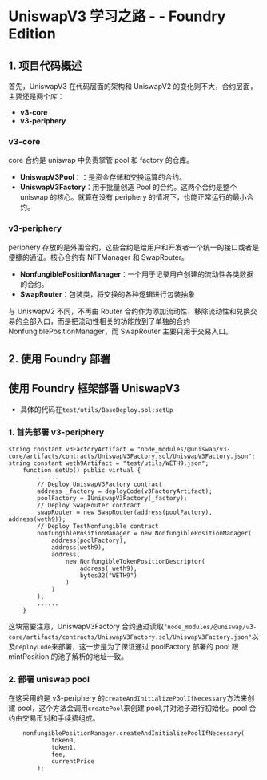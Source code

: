 # UniswapV3 学习之路 - - Foundry Edition

## 1. 项目代码概述

首先，UniswapV3 在代码层面的架构和 UniswapV2 的变化则不大，合约层面，主要还是两个库：

- **v3-core**
- **v3-periphery**

### **v3-core**

core 合约是 uniswap 中负责掌管 pool 和 factory 的仓库。

- **UniswapV3Pool**：：是资金存储和交换运算的合约。
- **UniswapV3Factory**：用于批量创造 Pool 的合约。这两个合约是整个 uniswap 的核心。就算在没有 periphery 的情况下，也能正常运行的最小合约。

### **v3-periphery**

periphery 存放的是外围合约，这些合约是给用户和开发者一个统一的接口或者是便捷的通证。核心合约有 NFTManager 和 SwapRouter。

- **NonfungiblePositionManager**：一个用于记录用户创建的流动性各类数据的合约。
- **SwapRouter**：包装类，将交换的各种逻辑进行包装抽象

与 UniswapV2 不同，不再由 Router 合约作为添加流动性、移除流动性和兑换交易的全部入口，而是把流动性相关的功能放到了单独的合约 NonfungiblePositionManager，而 SwapRouter 主要只用于交易入口。

## 2. 使用 Foundry 部署

## 使用 Foundry 框架部署 UniswapV3

- 具体的代码在`test/utils/BaseDeploy.sol:setUp`

### 1. 首先部署 v3-periphery

```solidity
string constant v3FactoryArtifact = "node_modules/@uniswap/v3-core/artifacts/contracts/UniswapV3Factory.sol/UniswapV3Factory.json";
string constant weth9Artifact = "test/utils/WETH9.json";
    function setUp() public virtual {
        ......
        // Deploy UniswapV3Factory contract
        address _factory = deployCode(v3FactoryArtifact);
        poolFactory = IUniswapV3Factory(_factory);
        // Deploy SwapRouter contract
        swapRouter = new SwapRouter(address(poolFactory), address(weth9));
        // Deploy TestNonfungible contract
        nonfungiblePositionManager = new NonfungiblePositionManager(
            address(poolFactory),
            address(weth9),
            address(
                new NonfungibleTokenPositionDescriptor(
                    address(_weth9),
                    bytes32("WETH9")
                )
            )
        );
        ......
    }
```

这块需要注意，UniswapV3Factory 合约通过读取`"node_modules/@uniswap/v3-core/artifacts/contracts/UniswapV3Factory.sol/UniswapV3Factory.json"`以及`deployCode`来部署，这一步是为了保证通过 poolFactory 部署的 pool 跟 mintPosition 的池子解析的地址一致。

### 2. 部署 uniswap pool

在这采用的是 v3-periphery 的`createAndInitializePoolIfNecessary`方法来创建 pool，这个方法会调用`createPool`来创建 pool,并对池子进行初始化。pool 合约由交易币对和手续费组成。

```solidity
    nonfungiblePositionManager.createAndInitializePoolIfNecessary(
			token0,
			token1,
			fee,
			currentPrice
		);
```
